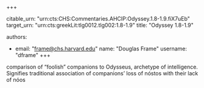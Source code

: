 +++


citable_urn: "urn:cts:CHS:Commentaries.AHCIP:Odyssey.1.8-1.9.fiX7uEb"
target_urn: "urn:cts:greekLit:tlg0012.tlg002:1.8-1.9"
title: "Odyssey 1.8-1.9"

authors:
- email: "frame@chs.harvard.edu"
  name: "Douglas Frame"
  username: "dframe"
+++

<p>comparison of “foolish” companions to Odysseus, archetype of intelligence. Signifies traditional association of companions’ loss of nóstos with their lack of nóos</p>